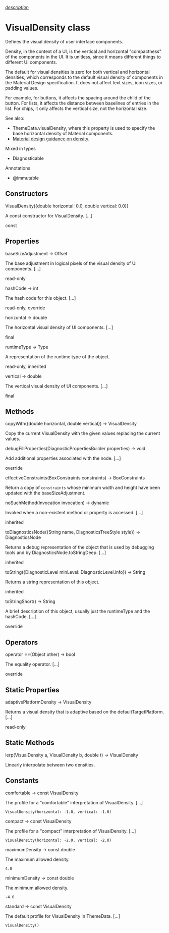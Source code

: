 [*description*][description]

# VisualDensity class #

Defines the visual density of user interface components.

Density, in the context of a UI, is the vertical and horizontal "compactness" of the components in the UI. It is unitless, since it means different things to different UI components.

The default for visual densities is zero for both vertical and horizontal densities, which corresponds to the default visual density of components in the Material Design specification. It does not affect text sizes, icon sizes, or padding values.

For example, for buttons, it affects the spacing around the child of the button. For lists, it affects the distance between baselines of entries in the list. For chips, it only affects the vertical size, not the horizontal size.

See also:

 *  ThemeData.visualDensity, where this property is used to specify the base horizontal density of Material components.
 *  [Material design guidance on density][].

Mixed in types

 *  Diagnosticable

Annotations

 *  @immutable

## Constructors ##

VisualDensity(\{double horizontal: 0.0, double vertical: 0.0\})

A const constructor for VisualDensity. \[...\]

const

## Properties ##

baseSizeAdjustment → Offset

The base adjustment in logical pixels of the visual density of UI components. \[...\]

read-only

hashCode → int

The hash code for this object. \[...\]

read-only, override

horizontal → double

The horizontal visual density of UI components. \[...\]

final

runtimeType → Type

A representation of the runtime type of the object.

read-only, inherited

vertical → double

The vertical visual density of UI components. \[...\]

final

## Methods ##

copyWith(\{double horizontal, double vertical\}) → VisualDensity

Copy the current VisualDensity with the given values replacing the current values.

debugFillProperties(DiagnosticPropertiesBuilder properties) → void

Add additional properties associated with the node. \[...\]

override

effectiveConstraints(BoxConstraints constraints) → BoxConstraints

Return a copy of `constraints` whose minimum width and height have been updated with the baseSizeAdjustment.

noSuchMethod(Invocation invocation) → dynamic

Invoked when a non-existent method or property is accessed. \[...\]

inherited

toDiagnosticsNode(\{String name, DiagnosticsTreeStyle style\}) → DiagnosticsNode

Returns a debug representation of the object that is used by debugging tools and by DiagnosticsNode.toStringDeep. \[...\]

inherited

toString(\{DiagnosticLevel minLevel: DiagnosticLevel.info\}) → String

Returns a string representation of this object.

inherited

toStringShort() → String

A brief description of this object, usually just the runtimeType and the hashCode. \[...\]

override

## Operators ##

operator ==(Object other) → bool

The equality operator. \[...\]

override

## Static Properties ##

adaptivePlatformDensity → VisualDensity

Returns a visual density that is adaptive based on the defaultTargetPlatform. \[...\]

read-only

## Static Methods ##

lerp(VisualDensity a, VisualDensity b, double t) → VisualDensity

Linearly interpolate between two densities.

## Constants ##

comfortable → const VisualDensity

The profile for a "comfortable" interpretation of VisualDensity. \[...\]

`VisualDensity(horizontal: -1.0, vertical: -1.0)`

compact → const VisualDensity

The profile for a "compact" interpretation of VisualDensity. \[...\]

`VisualDensity(horizontal: -2.0, vertical: -2.0)`

maximumDensity → const double

The maximum allowed density.

`4.0`

minimumDensity → const double

The minimum allowed density.

`-4.0`

standard → const VisualDensity

The default profile for VisualDensity in ThemeData. \[...\]

`VisualDensity()`


[description]: https://github.com/flutter/flutter/blob/master/packages/flutter/lib/src/material/theme_data.dart#L1890
[Material design guidance on density]: https://material.io/design/layout/applying-density.html
